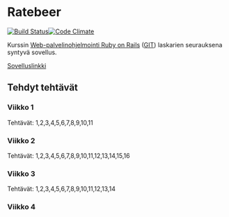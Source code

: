 # Ratebeer #
[![Build Status](https://travis-ci.org/raarh/ratebeer.png?branch=master)](https://travis-ci.org/raarh/ratebeer)[![Code Climate](https://codeclimate.com/github/raarh/ratebeer.png)](https://codeclimate.com/github/raarh/ratebeer)

Kurssin [Web-palvelinohjelmointi Ruby on Rails](http://www.cs.helsinki.fi/courses/582368/2014/k/k/1) ([GIT](https://github.com/mluukkai/WebPalvelinohjelmointi2014/wiki/Web-palvelinohjelmointi-Ruby-on-Rails)) laskarien seurauksena syntyvä sovellus.

[Sovelluslinkki](http://damp-wave-2351.herokuapp.com/)

## Tehdyt tehtävät ##
### Viikko 1 ###
Tehtävät:  1,2,3,4,5,6,7,8,9,10,11  
### Viikko 2 ###
Tehtävät:  1,2,3,4,5,6,7,8,9,10,11,12,13,14,15,16
### Viikko 3 ###
Tehtävät:  1,2,3,4,5,6,7,8,9,10,11,12,13,14
### Viikko 4 ###